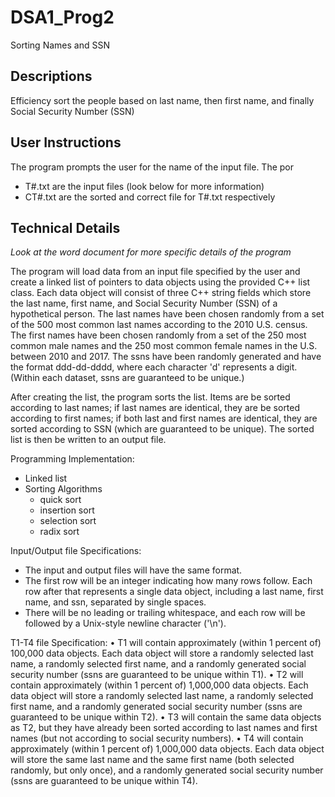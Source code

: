 # DSA1_Prog2
Sorting Names and SSN

Descriptions
-
Efficiency sort the people based on last name, then first name, and finally Social Security Number (SSN)


User Instructions
-
The program prompts the user for the name of the input file.  The por
- T#.txt are the input files (look below for more information)
- CT#.txt are the sorted and correct file for T#.txt respectively

Technical Details
-
*Look at the word document for more specific details of the program*

The program will load data from an input file specified by the user and create a linked list of pointers to data objects using the provided C++ list class. Each data object will consist of three C++ string fields which store the last name, first name, and Social Security Number (SSN) of a hypothetical person. The last names have been chosen randomly from a set of the 500 most common last names according to the 2010 U.S. census. The first names have been chosen randomly from a set of the 250 most common male names and the 250 most common female names in the U.S. between 2010 and 2017.  The ssns have been randomly generated and have the format ddd-dd-dddd, where each character 'd' represents a digit. (Within each dataset, ssns are guaranteed to be unique.)

After creating the list, the program sorts the list. Items are be sorted according to last names; if last names are identical, they are be sorted according to first names; if both last and first names are identical, they are sorted according to SSN (which are guaranteed to be unique). The sorted list is then be written to an output file. 

Programming Implementation:
- Linked list
- Sorting Algorithms
  - quick sort
  - insertion sort
  - selection sort
  - radix sort

Input/Output file Specifications:
- The input and output files will have the same format.
- The first row will be an integer indicating how many rows follow. Each row after that represents a single data object, including a last name, first name, and ssn, separated by single spaces. 
- There will be no leading or trailing whitespace, and each row will be followed by a Unix-style newline character ('\n').


T1-T4 file Specification:
•	T1 will contain approximately (within 1 percent of) 100,000 data objects. Each data object will store a randomly selected last name, a randomly selected first name, and a randomly generated social security number (ssns are guaranteed to be unique within T1).
•	T2 will contain approximately (within 1 percent of) 1,000,000 data objects. Each data object will store a randomly selected last name, a randomly selected first name, and a randomly generated social security number (ssns are guaranteed to be unique within T2).
•	T3 will contain the same data objects as T2, but they have already been sorted according to last names and first names (but not according to social security numbers).
•	T4 will contain approximately (within 1 percent of) 1,000,000 data objects. Each data object will store the same last name and the same first name (both selected randomly, but only once), and a randomly generated social security number (ssns are guaranteed to be unique within T4).


